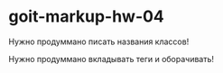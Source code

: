 # goit-markup-hw-04

Нужно продуммано писать названия классов!

Нужно продуммано вкладывать теги и оборачивать!
